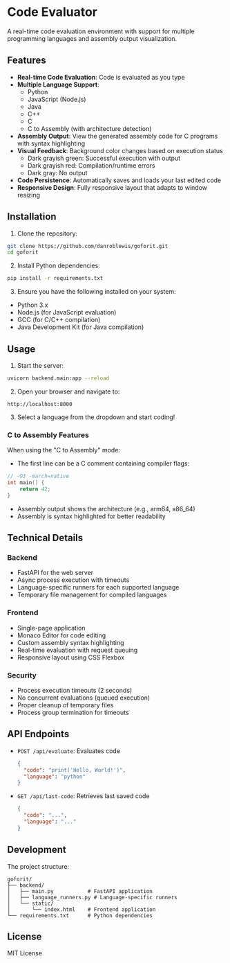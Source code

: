 # Code Evaluator

A real-time code evaluation environment with support for multiple programming languages and assembly output visualization.

## Features

- **Real-time Code Evaluation**: Code is evaluated as you type
- **Multiple Language Support**:
  - Python
  - JavaScript (Node.js)
  - Java
  - C++
  - C
  - C to Assembly (with architecture detection)
- **Assembly Output**: View the generated assembly code for C programs with syntax highlighting
- **Visual Feedback**: Background color changes based on execution status
  - Dark grayish green: Successful execution with output
  - Dark grayish red: Compilation/runtime errors
  - Dark gray: No output
- **Code Persistence**: Automatically saves and loads your last edited code
- **Responsive Design**: Fully responsive layout that adapts to window resizing

## Installation

1. Clone the repository:
```bash
git clone https://github.com/danroblewis/goforit.git
cd goforit
```

2. Install Python dependencies:
```bash
pip install -r requirements.txt
```

3. Ensure you have the following installed on your system:
- Python 3.x
- Node.js (for JavaScript evaluation)
- GCC (for C/C++ compilation)
- Java Development Kit (for Java compilation)

## Usage

1. Start the server:
```bash
uvicorn backend.main:app --reload
```

2. Open your browser and navigate to:
```
http://localhost:8000
```

3. Select a language from the dropdown and start coding!

### C to Assembly Features

When using the "C to Assembly" mode:
- The first line can be a C comment containing compiler flags:
```c
// -O3 -march=native
int main() {
    return 42;
}
```
- Assembly output shows the architecture (e.g., arm64, x86_64)
- Assembly is syntax highlighted for better readability

## Technical Details

### Backend
- FastAPI for the web server
- Async process execution with timeouts
- Language-specific runners for each supported language
- Temporary file management for compiled languages

### Frontend
- Single-page application
- Monaco Editor for code editing
- Custom assembly syntax highlighting
- Real-time evaluation with request queuing
- Responsive layout using CSS Flexbox

### Security
- Process execution timeouts (2 seconds)
- No concurrent evaluations (queued execution)
- Proper cleanup of temporary files
- Process group termination for timeouts

## API Endpoints

- `POST /api/evaluate`: Evaluates code
  ```json
  {
    "code": "print('Hello, World!')",
    "language": "python"
  }
  ```

- `GET /api/last-code`: Retrieves last saved code
  ```json
  {
    "code": "...",
    "language": "..."
  }
  ```

## Development

The project structure:
```
goforit/
├── backend/
│   ├── main.py           # FastAPI application
│   ├── language_runners.py # Language-specific runners
│   └── static/
│       └── index.html    # Frontend application
└── requirements.txt      # Python dependencies
```

## License

MIT License